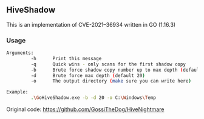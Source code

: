 ## HiveShadow

This is an implementation of CVE-2021–36934 written in GO (1.16.3)

### Usage 

```bash
Arguments:
         -h      Print this message
         -q      Quick wins - only scans for the first shadow copy
         -b      Brute force shadow copy number up to max depth (default 20)
         -d      Brute force max depth (default 20)
         -o      The output directory (make sure you can write here)

Example:
         .\GoHiveShadow.exe -b -d 20 -o C:\Windows\Temp

```

Original code: https://github.com/GossiTheDog/HiveNightmare